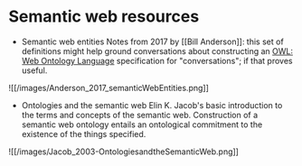 # Semantic web resources

 - Semantic web entities
Notes from 2017 by [[Bill Anderson]]: this set of definitions might help ground conversations about constructing an [OWL: Web Ontology Language](https://www.w3.org/OWL/) specification for "conversations"; if that proves useful.

![[/images/Anderson_2017_semanticWebEntities.png]]


 - Ontologies and the semantic web
Elin K. Jacob's basic introduction to the terms and concepts of the semantic web. Construction of a semantic web ontology entails an ontological commitment to the existence of the things specified.

![[/images/Jacob_2003-OntologiesandtheSemanticWeb.png]]
